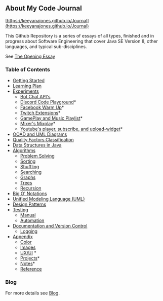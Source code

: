 ## About My Code Journal

[https://keeyanajones.github.io/Journal](https://keeyanajones.github.io/Journal)

This Github Repository is a series of essays of all types, finished and in progress about Software Engineering that cover Java SE Version 8, other languages, and typical sub-disciplines.

See [The Opening Essay](https://keeyanajones.github.io/Journal/opening-essay)

### Table of Contents
- [Getting Started](https://keeyanajones.github.io/Journal/getting-started)
- [Learning Plan](https://keeyanajones.github.io/Journal/learning-plan)
- [Experiments](https://keeyanajones.github.io/Journal/experiments)
  + [Bot Chat API's](https://keeyanajones.github.io/Journal/experiments/node/bot.html)  
  + [Discord Code Playground](https://keeyanajones.github.io/Journal/experiments/node/code.html)*
  + [Facebook Warm Up](https://keeyanajones.github.io/Journal/experiments/node/warmup.html)*
  + [Twitch Extensions](https://keeyanajones.github.io/Journal/experiments/node/extensions.html)*
  + [GamePlay and Music Playlist](https://keeyanajones.github.io/Journal/experiments/node/playlist.html)*
  + [Mixer's Mixplay](https://keeyanajones.github.io/Journal/experiments/node/mixplay.html)*
  + [Youtube's player, subscribe, and upload-widget](https://keeyanajones.github.io/Journal/experiments/node/youtube.html)*
- [OOAD and UML Diagrams](https://keeyanajones.github.io/Journal/ooad-process)
- [Quality Factors Classification](https://keeyanajones.github.io/Journal/quality-factors)
- [Data Structures in Java](https://keeyanajones.github.io/Journal/data-structures)
- [Algorithms](https://keeyanajones.github.io/Journal/algorithms)
  + [Problem Solving](https://keeyanajones.github.io/Journal/algorithms/problem-solving)
  + [Sorting](https://keeyanajones.github.io/Journal/algorithms/sorting)
  + [Shuffling](https://keeyanajones.github.io/Journal/algorithms/shuffling)
  + [Searching](https://keeyanajones.github.io/Journal/algorithms/searching)
  + [Graphs](https://keeyanajones.github.io/Journal/algorithms/graphs)
  + [Trees](https://keeyanajones.github.io/Journal/algorithms/trees)
  + [Recursion](https://keeyanajones.github.io/Journal/algorithms/recursion)
- [Big O' Notations](https://keeyanajones.github.io/Journal/big-o-notations)
- [Unified Modeling Language (UML)](https://keeyanajones.github.io/Journal/uml)
- [Design Patterns](https://keeyanajones.github.io/Journal/design-patterns)
- [Testing](https://keeyanajones.github.io/Journal/testing)
  + [Manual](https://keeyanajones.github.io/Journal/testing/manual.html)
  + [Automation](https://keeyanajones.github.io/Journal/testing/automation.html)
- [Documentation and Version Control](https://keeyanajones.github.io/Journal/documentation-version)
  + [Logging](https://keeyanajones.github.io/Journal/documentation-version/logging.html)
- [Appendix](https://keeyanajones.github.io/Journal/appendix)
  + [Color](https://keeyanajones.github.io/Journal/appendix-colors)
  + [Images](https://keeyanajones.github.io/Journal/appendix-images)
  + [UX/UI](https://keeyanajones.github.io/Journal/appendix-ux) *
  + [Projects](https://keeyanajones.github.io/Journal/appendix-projects)*
  + [Notes](https://keeyanajones.github.io/Journal/appendix-notes)*
  + [Reference](https://keeyanajones.github.io/Journal/appendix-references)
 
### Blog
For more details see [Blog](https://keeyanajones.github.io/website/).
